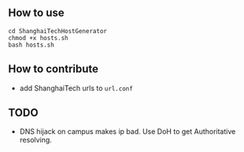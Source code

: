 ## How to use

```shell
cd ShanghaiTechHostGenerator
chmod +x hosts.sh
bash hosts.sh
```

## How to contribute
- add ShanghaiTech urls to `url.conf`

## TODO
- DNS hijack on campus makes ip bad. Use DoH to get Authoritative resolving.
